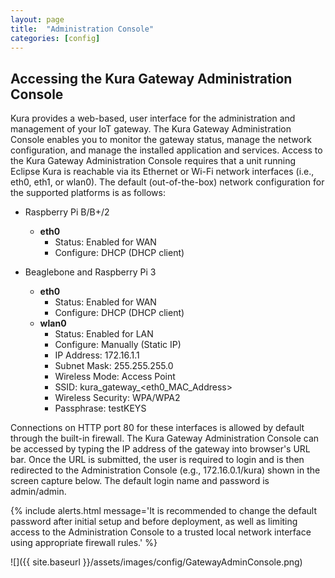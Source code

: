 ```yaml
---
layout: page
title:  "Administration Console"
categories: [config]
---
```


## Accessing the Kura Gateway Administration Console
Kura provides a web-based, user interface for the administration and management of your IoT gateway. The Kura Gateway Administration Console enables you to monitor the gateway status, manage the network configuration, and manage the installed application and services. Access to the Kura Gateway Administration Console requires that a unit running Eclipse Kura is reachable via its Ethernet or Wi-Fi network interfaces (i.e., eth0, eth1, or wlan0). The default (out-of-the-box) network configuration for the supported platforms is as follows:

- Raspberry Pi B/B+/2
  - **eth0**
    - Status: Enabled for WAN
    - Configure: DHCP (DHCP client)

- Beaglebone and Raspberry Pi 3
    - **eth0**
      - Status: Enabled for WAN
      - Configure: DHCP (DHCP client)
    - **wlan0**
      - Status: Enabled for LAN
      - Configure: Manually (Static IP)
      - IP Address: 172.16.1.1
      - Subnet Mask: 255.255.255.0
      - Wireless Mode: Access Point
      - SSID: kura_gateway_&lt;eth0_MAC_Address>
      - Wireless Security: WPA/WPA2
      - Passphrase: testKEYS  

Connections on HTTP port 80 for these interfaces is allowed by default through the built-in firewall. The Kura Gateway Administration Console can be accessed by typing the IP address of the gateway into browser's URL bar. Once the URL is submitted, the user is required to login and is then redirected to the Administration Console (e.g., 172.16.0.1/kura) shown in the screen capture below. The default login name and password is admin/admin.

{% include alerts.html message='It is recommended to change the default password after initial setup and before deployment, as well as limiting access to the Administration Console to a trusted local network interface using appropriate firewall rules.' %}

![]({{ site.baseurl }}/assets/images/config/GatewayAdminConsole.png)
